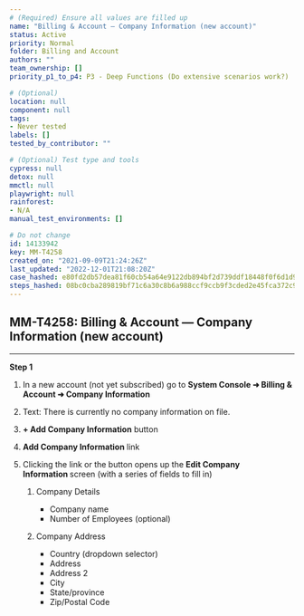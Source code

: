 ```yaml
---
# (Required) Ensure all values are filled up
name: "Billing & Account — Company Information (new account)"
status: Active
priority: Normal
folder: Billing and Account
authors: ""
team_ownership: []
priority_p1_to_p4: P3 - Deep Functions (Do extensive scenarios work?)

# (Optional)
location: null
component: null
tags:
- Never tested
labels: []
tested_by_contributor: ""

# (Optional) Test type and tools
cypress: null
detox: null
mmctl: null
playwright: null
rainforest:
- N/A
manual_test_environments: []

# Do not change
id: 14133942
key: MM-T4258
created_on: "2021-09-09T21:24:26Z"
last_updated: "2022-12-01T21:08:20Z"
case_hashed: e80fd2db57dea81f60cb54a64e9122db894bf2d739ddf18448f0f6d1d933ffe4c8ac94a744453cdcf7243c096e80ff98
steps_hashed: 08bc0cba289819bf71c6a30c8b6a988ccf9ccb9f3cded2e45fca372c97e1071ad67236660de91cca6d9a8c7b24da3a43
---
```


<!-- (Auto-generated) Based on frontmatter's "key" and "name" -->

## MM-T4258: Billing & Account — Company Information (new account)

---

**Step 1**

1. In a new account (not yet subscribed) go to **System Console ➜ Billing & Account ➜ Company Information**

2. Text: There is currently no company information on file.

3. **+ Add Company Information** button

4. **Add Company Information** link

5. Clicking the link or the button opens up the **Edit Company Information&#xA0;**&#x73;creen (with a series of fields to fill in)

   1. Company Details

      - Company name
      - Number of Employees (optional)

   2. Company Address

      - Country (dropdown selector)
      - Address
      - Address 2
      - City
      - State/province
      - Zip/Postal Code

